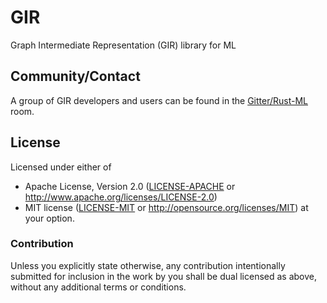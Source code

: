 # GIR

Graph Intermediate Representation (GIR) library for ML

## Community/Contact

A group of GIR developers and users can be found in the [Gitter/Rust-ML][gitter] room.

## License

Licensed under either of
  * Apache License, Version 2.0 ([LICENSE-APACHE](LICENSE-APACHE) or
    http://www.apache.org/licenses/LICENSE-2.0)
  * MIT license ([LICENSE-MIT](LICENSE-MIT) or
    http://opensource.org/licenses/MIT) at your option.

### Contribution

Unless you explicitly state otherwise, any contribution intentionally submitted
for inclusion in the work by you shall be dual licensed as above, without any
additional terms or conditions.

[gitter]: https://gitter.im/rust-ml/Lobby